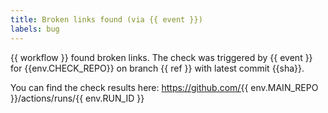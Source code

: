 ```yaml
---
title: Broken links found (via {{ event }})
labels: bug
---
```

{{ workflow }} found broken links. The check was triggered by {{ event }} for {{env.CHECK_REPO}} on branch {{ ref }} with latest commit {{sha}}.

You can find the check results here: https://github.com/{{ env.MAIN_REPO }}/actions/runs/{{ env.RUN_ID }}
